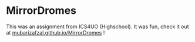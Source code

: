 # MirrorDromes

This was an assignment from ICS4UO (Highschool). It was fun, check it out at [mubarizafzal.github.io/MirrorDromes](https://mubarizafzal.github.io/MirrorDromes) !
